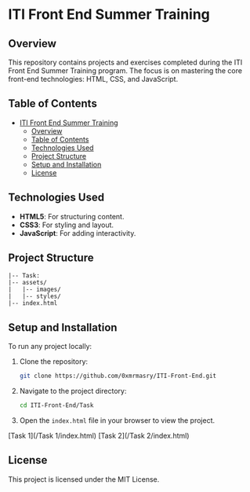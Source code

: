# ITI Front End Summer Training

## Overview

This repository contains projects and exercises completed during the ITI Front End Summer Training program. The focus is on mastering the core front-end technologies: HTML, CSS, and JavaScript.

## Table of Contents

- [ITI Front End Summer Training](#iti-front-end-summer-training)
  - [Overview](#overview)
  - [Table of Contents](#table-of-contents)
  - [Technologies Used](#technologies-used)
  - [Project Structure](#project-structure)
  - [Setup and Installation](#setup-and-installation)
  - [License](#license)

## Technologies Used

- **HTML5**: For structuring content.
- **CSS3**: For styling and layout.
- **JavaScript**: For adding interactivity.

## Project Structure

```
|-- Task:
|-- assets/
|   |-- images/
|   |-- styles/
|-- index.html
```

## Setup and Installation

To run any project locally:

1. Clone the repository:
   ```bash
   git clone https://github.com/0xmrmasry/ITI-Front-End.git
   ```

2. Navigate to the project directory:
   ```bash
   cd ITI-Front-End/Task
   ```

3. Open the `index.html` file in your browser to view the project.


[Task 1](/Task 1/index.html)
[Task 2](/Task 2/index.html)

## License

This project is licensed under the MIT License.
